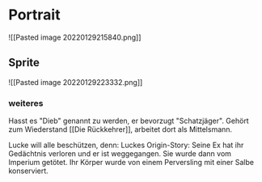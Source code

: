 # Portrait
![[Pasted image 20220129215840.png]]

## Sprite
![[Pasted image 20220129223332.png]]

### weiteres
Hasst es "Dieb" genannt zu werden, er bevorzugt "Schatzjäger".
Gehört zum Wiederstand [[Die Rückkehrer]], arbeitet dort als Mittelsmann.

Lucke will alle beschützen, denn:
Luckes Origin-Story: Seine Ex hat ihr Gedächtnis verloren und er ist weggegangen. Sie wurde dann vom Imperium getötet. Ihr Körper wurde von einem Perversling mit einer Salbe konserviert.